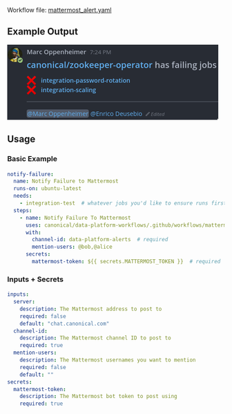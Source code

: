 Workflow file: [mattermost_alert.yaml](mattermost_alert.yaml)

## Example Output
![](screenshots/mattermost_alert.png)

## Usage
### Basic Example
```yaml
notify-failure:
  name: Notify Failure to Mattermost
  runs-on: ubuntu-latest
  needs:
    - integration-test  # whatever jobs you'd like to ensure runs first
  steps:
    - name: Notify Failure To Mattermost
      uses: canonical/data-platform-workflows/.github/workflows/mattermost_alert.yaml
      with:
        channel-id: data-platform-alerts  # required
        mention-users: @bob,@alice
      secrets:
        mattermost-token: ${{ secrets.MATTERMOST_TOKEN }}  # required
```

### Inputs + Secrets
```yaml
inputs:
  server:
    description: The Mattermost address to post to
    required: false
    default: "chat.canonical.com"
  channel-id:
    description: The Mattermost channel ID to post to
    required: true
  mention-users:
    description: The Mattermost usernames you want to mention
    required: false
    default: ""
secrets:
  mattermost-token:
    description: The Mattermost bot token to post using
    required: true
```
